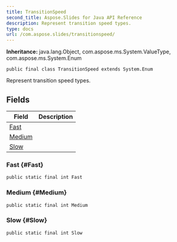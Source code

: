 ```yaml
---
title: TransitionSpeed
second_title: Aspose.Slides for Java API Reference
description: Represent transition speed types.
type: docs
url: /com.aspose.slides/transitionspeed/
---
```

**Inheritance:**
java.lang.Object, com.aspose.ms.System.ValueType, com.aspose.ms.System.Enum
```
public final class TransitionSpeed extends System.Enum
```

Represent transition speed types.
## Fields

| Field | Description |
| --- | --- |
| [Fast](#Fast) |  |
| [Medium](#Medium) |  |
| [Slow](#Slow) |  |
### Fast {#Fast}
```
public static final int Fast
```




### Medium {#Medium}
```
public static final int Medium
```




### Slow {#Slow}
```
public static final int Slow
```




